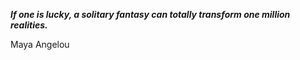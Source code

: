 _**If one is lucky, a solitary fantasy can totally transform one million realities.**_

Maya Angelou